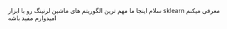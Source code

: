 سلام اینجا ما مهم ترین الگوریتم های ماشین لرنینگ رو با ابزار sklearn معرفی میکنم امیدوارم مفید باشه
